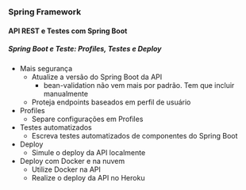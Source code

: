 ### Spring Framework

#### API REST e Testes com Spring Boot

##### Spring Boot e Teste: Profiles, Testes e Deploy

- Mais segurança 
	- Atualize a versão do Spring Boot da API
		- bean-validation não vem mais por padrão. Tem que incluir manualmente
	- Proteja endpoints baseados em perfil de usuário
- Profiles
	- Separe configurações em Profiles
- Testes automatizados
	- Escreva testes automatizados de componentes do Spring Boot
- Deploy
	- Simule o deploy da API localmente
- Deploy com Docker e na nuvem
	- Utilize Docker na API
	- Realize o deploy da API no Heroku
